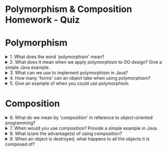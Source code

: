 # Polymorphism & Composition Homework - Quiz

# Polymorphism

<details>
<summary>1. What does the word 'polymorphism' mean?</summary>
<p>It means "having more than one shape", coming from the Greek πολύμορϕος (πολυ- "multiple-" and μορϕή "shape").</p>
</details>

<details>
<summary>2. What does it mean when we apply polymorphism to OO design? Give a simple Java example.</summary>
<p>It means that the objects of a class will have the behaviour (eg. the properties and the methods) of more than one class, more specifically its own plus the ones of its parent class. Polymorphism can in fact only be applied when we have a child class inheriting the properties of the parent class, and establishes a "is-a" relationship between classes. For example, if we have the class HybridCar and a parent class Car, the HybridCar's instances will be inheriting all the variables and the methods belonging to its parent class Car.</p>
</details>

<details>
<summary>3. What can we use to implement polymorphism in Java?</summary>
<p>We can use both abstract classes and interfaces: interfaces are preferable as they are lighter and more easily usable than inheritance.</p>
</details>

<details>
<summary>4. How many 'forms' can an object take when using polymorphism?</summary>
<p>It can have as many shapes as the number of classes from which it inherits, being them related "genealogically" (eg. the class is inheriting from its parent class and from the grand parent class, from which the parent class is inheriting primarily) or by interface.</p>
</details>

<details>
<summary>5. Give an example of when you could use polymorphism.</summary>
<p>Task: create a paddock that includes horses and unicorns.
We could create the Horse and Unicorn classes, where Unicorn inherits from Horse, then create an ArrayList of Horses that includes both classes. We can only include both in the same array because Unicorn is both an instance of Unicorn and a type of Horse. The opposite (all horses are unicorns) is not valid.</p>

```
// HORSE CLASS

public class Horse {
  private String maneColour:
  private int numberOfHooves;

  public Horse(String maneColour, int numberOfHooves) {
    this.maneColour = maneColour;
    this.numberOfHooves = numberOfHooves;
  }

  public String getManeColour() {
    return maneColour;
  }

  public int getNumberOfHooves() {
    return numberOfHooves;
  }
}


// UNICORN CLASS

public class Unicorn extends Horse{

  private int numberOfHorns;

  public Unicorn(String maneColour, int numberOfHooves,  int numberOfHorns) {
    super(maneColour, numberOfHooves);
    this.numberOfHorns =  int numberOfHorns;
  }

  public String getNumberOfHorns() {
    return numberOfHorns;
  }
}


// PADDOCK CLASS
[...]

  ArrayList<Horse> paddockHorses= new ArrayList<>();
    Horse sandy = new Horse ("black", 4);
    Horse pie = new Horse ("blonde", 4);
    Horse furious = new Horse ("brown", 4);
    Unicorn rainbow = new Unicorn ("rainbow", 4, 1);
    Unicorn skye = new Unicorn ("white", 4, 1);

    paddockHorses.add(sandy);
    paddockHorses.add(pie);
    paddockHorses.add(furious);
    paddockHorses.add(rainbow);
    paddockHorses.add(skye);
```
</details>



# Composition

<details>
<summary>6. What do we mean by 'composition' in reference to object-oriented programming?</summary>
<p>We mean that the objects of a class will have the behaviour of another class, allowing the first to reuse the second's code. It establishes a "has-a" relationship between classes.</p>
</details>

<details>
<summary>7. When would you use composition? Provide a simple example in Java.</summary>
<p>Task: create a cupboard.
To create the class `Cupboard` we could create each component of the cupboard as a single class, ie `Door`, `Handler`, `Shelf`, `Panel` and use them as instance variables of the class `Cupboard`.</p>
</details>

<details>
<summary>8. What is/are the advantage(s) of using composition?
</summary>
<p>The advantages of using composition are that:
- there is no need to override methods in the composed class;
- it allows the composed class to accept as many classes as needed;
- the composed class is not intaking unnecessary behaviours from the ancestors;
- the composed class is not polluted by unnecessary coding (ie duplicated methods coming from different classes just to achieve having only some of those classes behaviours);
</p>
</details>

<details>
<summary>9. When an object is destroyed, what happens to all the objects it is composed of?</summary>
<p>They are destroyed.</p>
</details>
